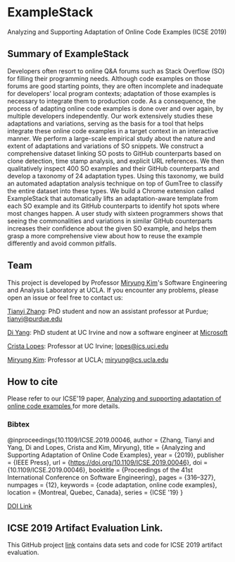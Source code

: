 # ExampleStack
Analyzing and Supporting Adaptation of Online Code Examples (ICSE 2019)

## Summary of ExampleStack 
Developers often resort to online Q&A forums such as Stack Overflow (SO) for filling their programming needs. Although code examples on those forums are good starting points, they are often incomplete and inadequate for developers' local program contexts; adaptation of those examples is necessary to integrate them to production code. As a consequence, the process of adapting online code examples is done over and over again, by multiple developers independently. Our work extensively studies these adaptations and variations, serving as the basis for a tool that helps integrate these online code examples in a target context in an interactive manner.
We perform a large-scale empirical study about the nature and extent of adaptations and variations of SO snippets. We construct a comprehensive dataset linking SO posts to GitHub counterparts based on clone detection, time stamp analysis, and explicit URL references. We then qualitatively inspect 400 SO examples and their GitHub counterparts and develop a taxonomy of 24 adaptation types. Using this taxonomy, we build an automated adaptation analysis technique on top of GumTree to classify the entire dataset into these types. We build a Chrome extension called ExampleStack that automatically lifts an adaptation-aware template from each SO example and its GitHub counterparts to identify hot spots where most changes happen. A user study with sixteen programmers shows that seeing the commonalities and variations in similar GitHub counterparts increases their confidence about the given SO example, and helps them grasp a more comprehensive view about how to reuse the example differently and avoid common pitfalls.

## Team 
This project is developed by Professor [Miryung Kim](http://web.cs.ucla.edu/~miryung/)'s Software Engineering and Analysis Laboratory at UCLA. 
If you encounter any problems, please open an issue or feel free to contact us:

[Tianyi Zhang](https://https://tianyi-zhang.github.io): PhD student and now an assistant professor at Purdue; tianyi@purdue.edu

[Di Yang](https://isr.uci.edu/users/di-yang): PhD student at UC Irvine and now a software engineer at [Microsoft](https://www.linkedin.com/in/di-yang-uci/)  

[Crista Lopes](https://www.ics.uci.edu/~lopes/): Professor at UC Irvine; lopes@ics.uci.edu

[Miryung Kim](http://web.cs.ucla.edu/~miryung/): Professor at UCLA; miryung@cs.ucla.edu
## How to cite 
Please refer to our ICSE'19 paper, [Analyzing and supporting adaptation of online code examples
](http://web.cs.ucla.edu/~miryung/Publications/icse2019-examplestack.pdf) for more details. 

### Bibtex  
@inproceedings{10.1109/ICSE.2019.00046, author = {Zhang, Tianyi and Yang, Di and Lopes, Crista and Kim, Miryung}, title = {Analyzing and Supporting Adaptation of Online Code Examples}, year = {2019}, publisher = {IEEE Press}, url = {https://doi.org/10.1109/ICSE.2019.00046}, doi = {10.1109/ICSE.2019.00046}, booktitle = {Proceedings of the 41st International Conference on Software Engineering}, pages = {316–327}, numpages = {12}, keywords = {code adaptation, online code examples}, location = {Montreal, Quebec, Canada}, series = {ICSE '19} }

[DOI Link](https://dl.acm.org/doi/10.1109/ICSE.2019.00046)

## ICSE 2019 Artifact Evaluation Link.
This GitHub project [link](https://github.com/tianyi-zhang/ExampleStack-ICSE-Artifact) contains data sets and code for ICSE 2019 artifact evaluation. 

